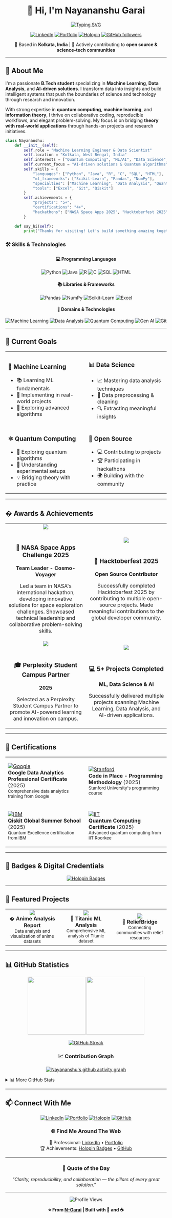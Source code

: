 <div align="center">

# 👋 Hi, I'm Nayananshu Garai

[![Typing SVG](https://readme-typing-svg.herokuapp.com?font=Fira+Code&pause=1000&color=2E9FFF&center=true&vCenter=true&width=600&lines=Quantum+Mechanics+Enthusiast;Machine+Learning+Engineer;Algorithmic+Problem+Solver;Open+Source+Contributor)](https://git.io/typing-svg)

[![LinkedIn](https://img.shields.io/badge/LinkedIn-0077B5?style=for-the-badge&logo=linkedin&logoColor=white)](https://www.linkedin.com/in/nayananshu-garai)
[![Portfolio](https://img.shields.io/badge/Portfolio-000000?style=for-the-badge&logo=vercel&logoColor=white)](https://nayananshu-garai-portfolio.vercel.app/)
[![Holopin](https://img.shields.io/badge/Holopin-7B42BC?style=for-the-badge&logo=holopin&logoColor=white)](https://holopin.io/@ngarai)
[![GitHub followers](https://img.shields.io/github/followers/N-Garai?style=for-the-badge&logo=github)](https://github.com/N-Garai)

📍 Based in **Kolkata, India** | 🚀 Actively contributing to **open source & science-tech communities**

</div>

---

## 🧠 About Me

I'm a passionate **B.Tech student** specializing in **Machine Learning**, **Data Analysis**, and **AI-driven solutions**. I transform data into insights and build intelligent systems that push the boundaries of science and technology through research and innovation.

With strong expertise in **quantum computing**, **machine learning**, and **information theory**, I thrive on collaborative coding, reproducible workflows, and elegant problem-solving. My focus is on bridging **theory with real-world applications** through hands-on projects and research initiatives.

```python
class Nayananshu:
    def __init__(self):
        self.role = "Machine Learning Engineer & Data Scientist"
        self.location = "Kolkata, West Bengal, India"
        self.interests = ["Quantum Computing", "ML/AI", "Data Science", "Gen AI"]
        self.current_focus = "AI-driven solutions & Quantum algorithms"
        self.skills = {
            "languages": ["Python", "Java", "R", "C", "SQL", "HTML"],
            "ml_frameworks": ["Scikit-Learn", "Pandas", "NumPy"],
            "specialties": ["Machine Learning", "Data Analysis", "Quantum Computing"],
            "tools": ["Excel", "Git", "Qiskit"]
        }
        self.achievements = {
            "projects": "5+",
            "certifications": "4+",
            "hackathons": ["NASA Space Apps 2025", "Hacktoberfest 2025"]
        }
    
    def say_hi(self):
        print("Thanks for visiting! Let's build something amazing together! 🚀")
```

### 🛠️ Skills & Technologies

<div align="center">

#### 💻 Programming Languages
![Python](https://img.shields.io/badge/Python-3776AB?style=for-the-badge&logo=python&logoColor=white)
![Java](https://img.shields.io/badge/Java-ED8B00?style=for-the-badge&logo=openjdk&logoColor=white)
![R](https://img.shields.io/badge/R-276DC3?style=for-the-badge&logo=r&logoColor=white)
![C](https://img.shields.io/badge/C-00599C?style=for-the-badge&logo=c&logoColor=white)
![SQL](https://img.shields.io/badge/SQL-4479A1?style=for-the-badge&logo=mysql&logoColor=white)
![HTML](https://img.shields.io/badge/HTML5-E34F26?style=for-the-badge&logo=html5&logoColor=white)

#### 📚 Libraries & Frameworks
![Pandas](https://img.shields.io/badge/Pandas-150458?style=for-the-badge&logo=pandas&logoColor=white)
![NumPy](https://img.shields.io/badge/NumPy-013243?style=for-the-badge&logo=numpy&logoColor=white)
![Scikit-Learn](https://img.shields.io/badge/Scikit--Learn-F7931E?style=for-the-badge&logo=scikit-learn&logoColor=white)
![Excel](https://img.shields.io/badge/Excel-217346?style=for-the-badge&logo=microsoft-excel&logoColor=white)

#### 🎯 Domains & Technologies
![Machine Learning](https://img.shields.io/badge/Machine_Learning-FF6F00?style=for-the-badge&logo=tensorflow&logoColor=white)
![Data Analysis](https://img.shields.io/badge/Data_Analysis-00ADD8?style=for-the-badge&logo=databricks&logoColor=white)
![Quantum Computing](https://img.shields.io/badge/Quantum_Computing-000000?style=for-the-badge&logo=qiskit&logoColor=white)
![Gen AI](https://img.shields.io/badge/Generative_AI-412991?style=for-the-badge&logo=openai&logoColor=white)
![Git](https://img.shields.io/badge/Git-F05032?style=for-the-badge&logo=git&logoColor=white)

</div>


---

## 🌟 Current Goals

<table>
<tr>
<td width="50%">

### 🎯 Machine Learning
- 📚 Learning ML fundamentals
- 🔬 Implementing in real-world projects
- 🧪 Exploring advanced algorithms

</td>
<td width="50%">

### 📊 Data Science
- 📈 Mastering data analysis techniques
- 🧹 Data preprocessing & cleaning
- 🔍 Extracting meaningful insights

</td>
</tr>
<tr>
<td width="50%">

### ⚛️ Quantum Computing
- 🌌 Exploring quantum algorithms
- 🔬 Understanding experimental setups
- 💡 Bridging theory with practice

</td>
<td width="50%">

### 🤝 Open Source
- 💻 Contributing to projects
- 🏆 Participating in hackathons
- 🌍 Building with the community

</td>
</tr>
</table>


---

## � Awards & Achievements

<div align="center">

<table>
<tr>
<td width="50%" align="center">
<img src="https://img.shields.io/badge/NASA-Space_Apps_2025-E03C31?style=for-the-badge&logo=nasa&logoColor=white" />
<br><br>
<h3>🚀 NASA Space Apps Challenge 2025</h3>
<p><b>Team Leader - Cosmo-Voyager</b></p>
<p>Led a team in NASA's international hackathon, developing innovative solutions for space exploration challenges. Showcased technical leadership and collaborative problem-solving skills.</p>
</td>
<td width="50%" align="center">
<img src="https://img.shields.io/badge/Hacktoberfest-2025-FF6B6B?style=for-the-badge&logo=hacktoberfest&logoColor=white" />
<br><br>
<h3>🎃 Hacktoberfest 2025</h3>
<p><b>Open Source Contributor</b></p>
<p>Successfully completed Hacktoberfest 2025 by contributing to multiple open-source projects. Made meaningful contributions to the global developer community.</p>
</td>
</tr>
<tr>
<td width="50%" align="center">
<img src="https://img.shields.io/badge/Perplexity-Campus_Partner-20B2AA?style=for-the-badge&logo=perplexity&logoColor=white" />
<br><br>
<h3>🎓 Perplexity Student Campus Partner</h3>
<p><b>2025</b></p>
<p>Selected as a Perplexity Student Campus Partner to promote AI-powered learning and innovation on campus.</p>
</td>
<td width="50%" align="center">
<img src="https://img.shields.io/badge/Projects-5+-00C853?style=for-the-badge&logo=github&logoColor=white" />
<br><br>
<h3>💻 5+ Projects Completed</h3>
<p><b>ML, Data Science & AI</b></p>
<p>Successfully delivered multiple projects spanning Machine Learning, Data Analysis, and AI-driven applications.</p>
</td>
</tr>
</table>

</div>

---

## 🏅 Certifications

<div align="center">

<table>
<tr>
<td width="50%">

[![Google](https://img.shields.io/badge/Google-Data_Analytics-4285F4?style=for-the-badge&logo=google&logoColor=white)](https://coursera.org/share/9b87dbe3fc685366d5577a5d8fdc5e2d)
<br>
**Google Data Analytics Professional Certificate** (2025)
<br>
<sub>Comprehensive data analytics training from Google</sub>

</td>
<td width="50%">

[![Stanford](https://img.shields.io/badge/Stanford-Code_in_Place-8C1515?style=for-the-badge&logo=stanford&logoColor=white)](https://codeinplace.stanford.edu/cip5/certificate/oi0ix8)
<br>
**Code in Place - Programming Methodology** (2025)
<br>
<sub>Stanford University's programming course</sub>

</td>
</tr>
<tr>
<td width="50%">

[![IBM](https://img.shields.io/badge/IBM-Qiskit-0530AD?style=for-the-badge&logo=ibm&logoColor=white)](https://www.credly.com/badges/a6279325-c7f5-408c-9040-f966c48bff18/public_url)
<br>
**Qiskit Global Summer School** (2025)
<br>
<sub>Quantum Excellence certification from IBM</sub>

</td>
<td width="50%">

[![IIT](https://img.shields.io/badge/IIT_Roorkee-Quantum_Computing-FF6B35?style=for-the-badge&logo=google-scholar&logoColor=white)](https://nayananshu-garai-portfolio.vercel.app/Quantum-computing-certificate.pdf)
<br>
**Quantum Computing Certificate** (2025)
<br>
<sub>Advanced quantum computing from IIT Roorkee</sub>

</td>
</tr>
</table>

</div>

---

## 🏅 Badges & Digital Credentials

<div align="center">

[![Holopin Badges](https://holopin.io/api/user/ngarai/badges)](https://www.holopin.io/@ngarai#badges)

</div>


---

## 📂 Featured Projects

<div align="center">

<table>
<tr>
<td width="33%" align="center">
<a href="https://github.com/N-Garai/Anime_analysis_report">
<img src="https://github-readme-stats.vercel.app/api/pin/?username=N-Garai&repo=Anime_analysis_report&theme=tokyonight&hide_border=true" />
</a>
<br>
<b>� Anime Analysis Report</b>
<br>
<sub>Data analysis and visualization of anime datasets</sub>
</td>
<td width="33%" align="center">
<a href="https://github.com/N-Garai/Titanic-Machine-Learning-from-Disaster---Comprehensive-Analysis">
<img src="https://github-readme-stats.vercel.app/api/pin/?username=N-Garai&repo=Titanic-Machine-Learning-from-Disaster---Comprehensive-Analysis&theme=tokyonight&hide_border=true" />
</a>
<br>
<b>🚢 Titanic ML Analysis</b>
<br>
<sub>Comprehensive ML analysis of Titanic dataset</sub>
</td>
<td width="33%" align="center">
<a href="https://github.com/N-Garai/ReliefBridge">
<img src="https://github-readme-stats.vercel.app/api/pin/?username=N-Garai&repo=ReliefBridge&theme=tokyonight&hide_border=true" />
</a>
<br>
<b>🌉 ReliefBridge</b>
<br>
<sub>Connecting communities with relief resources</sub>
</td>
</tr>
</table>

</div>

---

## 📊 GitHub Statistics

<div align="center">

<a href="https://github.com/N-Garai">
  <img height="180em" src="https://github-readme-stats.vercel.app/api?username=N-Garai&show_icons=true&theme=tokyonight&include_all_commits=true&count_private=true&hide_border=true&card_width=450"/>
</a>
<a href="https://github.com/N-Garai">
  <img height="180em" src="https://github-readme-stats.vercel.app/api/top-langs/?username=N-Garai&layout=compact&langs_count=8&theme=tokyonight&hide_border=true&card_width=450"/>
</a>

</div>

<div align="center">

[![GitHub Streak](https://github-readme-streak-stats.herokuapp.com/?user=N-Garai&theme=tokyonight&hide_border=true)](https://github.com/N-Garai)

</div>

<div align="center">

### 📈 Contribution Graph

[![Nayananshu's github activity graph](https://github-readme-activity-graph.vercel.app/graph?username=N-Garai&theme=tokyo-night&hide_border=true)](https://github.com/N-Garai)

</div>

<details>
<summary>📊 More GitHub Stats</summary>
<br>

<div align="center">

![](https://github-profile-summary-cards.vercel.app/api/cards/profile-details?username=N-Garai&theme=tokyonight)

![](https://github-profile-summary-cards.vercel.app/api/cards/repos-per-language?username=N-Garai&theme=tokyonight)
![](https://github-profile-summary-cards.vercel.app/api/cards/most-commit-language?username=N-Garai&theme=tokyonight)

![](https://github-profile-summary-cards.vercel.app/api/cards/stats?username=N-Garai&theme=tokyonight)
![](https://github-profile-summary-cards.vercel.app/api/cards/productive-time?username=N-Garai&theme=tokyonight)

</div>

</details>


---

## 📫 Connect With Me

<div align="center">

[![LinkedIn](https://img.shields.io/badge/LinkedIn-Connect-0077B5?style=for-the-badge&logo=linkedin&logoColor=white)](https://www.linkedin.com/in/nayananshu-garai)
[![Portfolio](https://img.shields.io/badge/Portfolio-Visit-000000?style=for-the-badge&logo=vercel&logoColor=white)](https://nayananshu-garai-portfolio.vercel.app/)
[![Holopin](https://img.shields.io/badge/Holopin-View_Profile-7B42BC?style=for-the-badge&logo=holopin&logoColor=white)](https://holopin.io/@ngarai)
[![GitHub](https://img.shields.io/badge/GitHub-Follow-181717?style=for-the-badge&logo=github&logoColor=white)](https://github.com/N-Garai)

### 🌐 Find Me Around The Web
💼 Professional: [LinkedIn](https://www.linkedin.com/in/nayananshu-garai) • [Portfolio](https://nayananshu-garai-portfolio.vercel.app/)  
🏆 Achievements: [Holopin Badges](https://holopin.io/@ngarai) • [GitHub](https://github.com/N-Garai)

</div>

---

<div align="center">

### 💭 Quote of the Day

*"Clarity, reproducibility, and collaboration — the pillars of every great solution."*

---

![Profile Views](https://komarev.com/ghpvc/?username=N-Garai&color=blueviolet&style=for-the-badge)

**⭐ From [N-Garai](https://github.com/N-Garai) | Built with 💙 and ☕**

</div>

